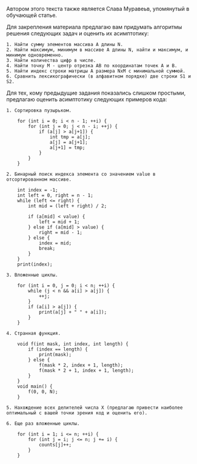 Автором этого текста также является Слава Муравеьв, упомянутый в обучающей статье.

Для закрепления материала предлагаю вам придумать алгоритмы решения следующих задач и оценить их асимптотику:

	1. Найти сумму элементов массива A длины N.
	2. Найти максимум, минимум в массиве A длины N, найти и максимум, и минимум одновременно.
	3. Найти количества цифр в числе.
	4. Найти точку M - центр отрезка AB по координатам точек A и B.
	5. Найти индекс строки матрицы A размера NxM с минимальной суммой.
	6. Сравнить лексикографически (в алфавитном порядке) две строки S1 и S2.

Для тех, кому предыдущие задания показались слишком простыми, предлагаю оценить асимптотику следующих примеров кода:

	1. Сортировка пузырьком.
	
		for (int i = 0; i < n - 1; ++i) {
			for (int j = 0; j < n - i; ++j) {
				if (a[j] > a[j+1]) {
					int tmp = a[j];
					a[j] = a[j+1];
					a[j+1] = tmp;
				}
			}
		}
		
	2. Бинарный поиск индекса элемента со значением value в отсортированном массиве.
		
		int index = -1;
		int left = 0, right = n - 1;
		while (left <= right) {
			int mid = (left + right) / 2;
			
			if (a[mid] < value) {
				left = mid + 1;
			} else if (a[mid] > value) {
				right = mid - 1;
			} else {
				index = mid;
				break;
			}
		}
		print(index);
		
	3. Вложенные циклы.
		
		for (int i = 0, j = 0; i < n; ++i) {
			while (j < n && a[i] > a[j]) {
				++j;
			}
			if (a[i] > a[j]) {
				print(a[j] + " " + a[i]);
			}
		}
			
	4. Странная функция.
	
		void f(int mask, int index, int length) {
			if (index == length) {
				print(mask);
			} else {
				f(mask * 2, index + 1, length);
				f(mask * 2 + 1, index + 1, length);
			}
		}
		void main() {
			f(0, 0, N);
		}
	
	5. Нахождение всех делителей числа X (предлагаю привести наиболее оптимальный с вашей точки зрения код и оценить его).
	
	6. Еще раз вложенные циклы.
	
		for (int i = 1; i <= n; ++i) {
			for (int j = i; j <= n; j += i) {
				counts[j]++;
			}
		}
